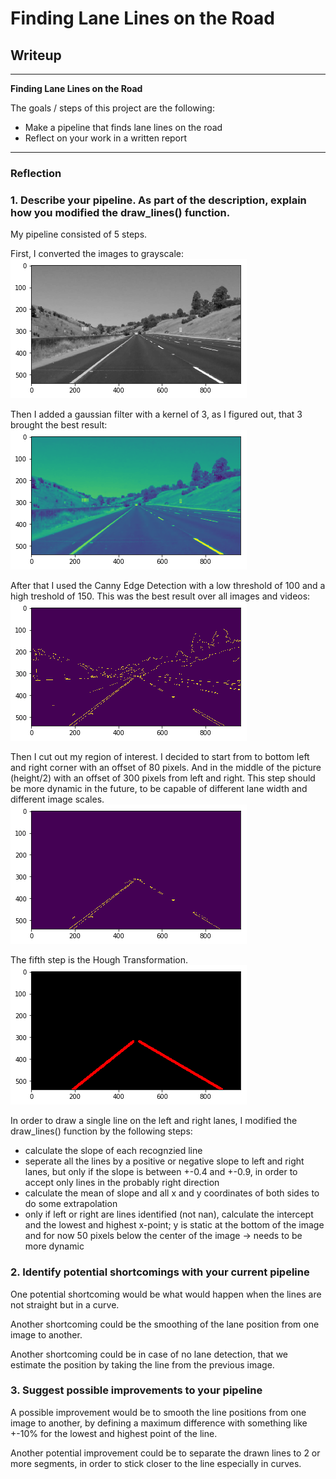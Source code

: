 # **Finding Lane Lines on the Road** 

## Writeup 

---

**Finding Lane Lines on the Road**

The goals / steps of this project are the following:
* Make a pipeline that finds lane lines on the road
* Reflect on your work in a written report

---

### Reflection

### 1. Describe your pipeline. As part of the description, explain how you modified the draw_lines() function.

My pipeline consisted of 5 steps. 

First, I converted the images to grayscale:
<img src="gray.png">

Then I added a gaussian filter with a kernel of 3, as I figured out, that 3 brought the best result:
<img src="gaussian.png">

After that I used the Canny Edge Detection with a low threshold of 100 and a high treshold of 150. This was the best result over all images and videos:
<img src="canny_edge.png">

Then I cut out my region of interest. I decided to start from to bottom left and right corner with an offset of 80 pixels. And in the middle of the picture (height/2) with an offset of 300 pixels from left and right. This step should be more dynamic in the future, to be capable of different lane width and different image scales. 
<img src="region_of_interest.png">

The fifth step is the Hough Transformation.
<img src="hough.png">

In order to draw a single line on the left and right lanes, I modified the draw_lines() function by the following steps:
* calculate the slope of each recognzied line
* seperate all the lines by a positive or negative slope to left and right lanes, but only if the slope is between +-0.4 and +-0.9, in order to accept only lines in the probably right direction
* calculate the mean of slope and all x and y coordinates of both sides to do some extrapolation
* only if left or right are lines identified (not nan), calculate the intercept and the lowest and highest x-point; y is static at the bottom of the image and for now 50 pixels below the center of the image -> needs to be more dynamic


### 2. Identify potential shortcomings with your current pipeline


One potential shortcoming would be what would happen when the lines are not straight but in a curve.

Another shortcoming could be the smoothing of the lane position from one image to another.

Another shortcoming could be in case of no lane detection, that we estimate the position by taking the line from the previous image.


### 3. Suggest possible improvements to your pipeline

A possible improvement would be to smooth the line positions from one image to another, by defining a maximum difference with something like +-10% for the lowest and highest point of the line.

Another potential improvement could be to separate the drawn lines to 2 or more segments, in order to stick closer to the line especially in curves.
